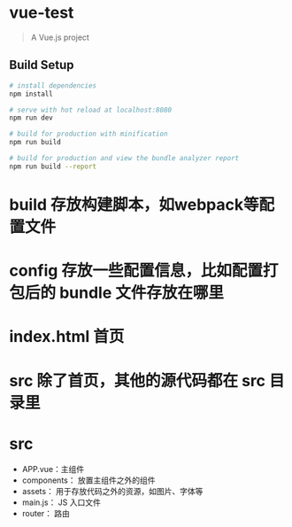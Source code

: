 # vue-test

> A Vue.js project

## Build Setup

``` bash
# install dependencies
npm install

# serve with hot reload at localhost:8080
npm run dev

# build for production with minification
npm run build

# build for production and view the bundle analyzer report
npm run build --report
```

# build 存放构建脚本，如webpack等配置文件
# config 存放一些配置信息，比如配置打包后的 bundle 文件存放在哪里


# index.html  首页
# src 除了首页，其他的源代码都在 src 目录里

# src
- APP.vue：主组件
- components： 放置主组件之外的组件
- assets：  用于存放代码之外的资源，如图片、字体等
- main.js： JS 入口文件
- router： 路由

